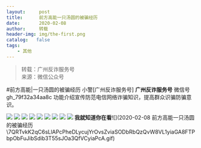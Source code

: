 ```yaml
---
layout:     post
title:      前方高能一只汤圆的被骗经历
date:       2020-02-08
author:     转载
header-img: img/the-first.png
catalog:   false
tags:
    - 其他
---
```


<blockquote><p>转载：广州反诈服务号<br>
来源：微信公众号</p></blockquote>

#前方高能|一只汤圆的被骗经历
小警[广州反诈服务号]
**广州反诈服务号**
微信号gh_79f32a34aa8c
功能介绍宣传防范电信网络诈骗知识，提高群众识骗防骗意识。

![]({{site.baseurl}}/postimg/U80CvqU0rQrwA8xOsFreKfMD6yicXY00Ch1H4PF8YpOcrbibY0tOk4ryLSWJkch4LKs4xgLFib25nOEqPvIAcpnAQ.jpeg)
![]({{site.baseurl}}/postimg/U80CvqU0rQrwA8xOsFreKfMD6yicXY00CBIFHGzXwF53iaaVYicNCxcAiaeKrA2I49teMicFYRqFY1s5IIGIQ8kTA8A.gif)
![]({{site.baseurl}}/postimg/U80CvqU0rQrhqtVKz3joJ5iazT5z1OF8rvP2VZsNRJb3vyCo9fR0pFcCU4ARqP8SJOx2BbjmoTVbjlUicwy235Lw.gif)
![]({{site.baseurl}}/postimg/U80CvqU0rQrhqtVKz3joJ5iazT5z1OF8rvgkBlQqicJ9Qr5c0nlx6yPJUdrpvqsSL449kn36cetNQkqh6UgTHHSQ.gif)
![]({{site.baseurl}}/postimg/U80CvqU0rQrwA8xOsFreKfMD6yicXY00Cn2snCNichpkLTZEia5wXC6SiadC3swgGl7ubyDGIgeZoqI5Z2ib8Y9aLfg.jpeg)
![]({{site.baseurl}}/postimg/U80CvqU0rQrwA8xOsFreKfMD6yicXY00Cwvk0TPibRW3ic8v6brUrxTEuiaUdUOxTZbsIuUZrpOevwjSlkJnMlQIEQ.jpeg)
![]({{site.baseurl}}/postimg/U80CvqU0rQrwA8xOsFreKfMD6yicXY00CH1QWHAJBm8AGsNjlViczSRXy0HJVfbC3L8RuJ4FBpstpdkS4NbiaG4og.jpeg)
![]({{site.baseurl}}/postimg/U80CvqU0rQrhqtVKz3joJ5iazT5z1OF8rKmJOZGuZRJEZqKLaXU5ZovUwP8Pr17m4qRiaZt8PvrfMnwxaKm9Qib0Q.gif)
![]({{site.baseurl}}/postimg/U80CvqU0rQrwA8xOsFreKfMD6yicXY00C6vf6sKVazm0rXr9vW7VbjS8PaC4KicvfKE6PAWzaswjXDM5ZiayuVGcQ.jpeg)
**我就知道你在看**![](2020-02-08
前方高能一只汤圆的被骗经历\\7QRTvkK2qC6sLlAPcPheDLycujYrOvsZviaSODbRbQzQvW8VL1yiaGA8FTPbpObFuJibSdib3T55sJOa3QfVCyiaPcA.gif)
